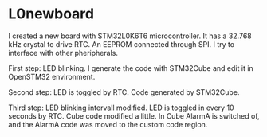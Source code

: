 # L0newboard

I created a new board with STM32L0K6T6 microcontroller. It has a 32.768 kHz crystal to drive RTC.
An EEPROM connected through SPI. I try to interface with other pheripherals.

First step: LED blinking.
I generate the code with STM32Cube and edit it in OpenSTM32 environment.

Second step: LED is toggled by RTC. Code generated by STM32Cube.


Third step: LED blinking intervall modified. LED is toggled in every 10 seconds by RTC. Cube code modified a little. In Cube AlarmA is switched of, and the AlarmA code was moved to the custom code region.